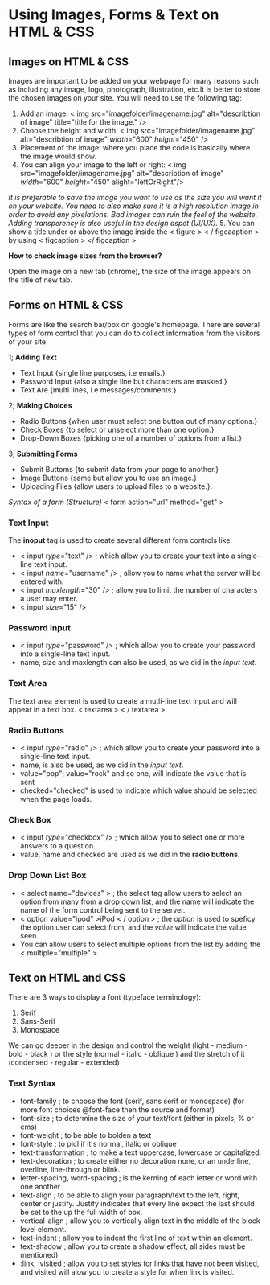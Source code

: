 # Using Images, Forms & Text on HTML & CSS

## Images on HTML & CSS

Images are important to be added on your webpage for many reasons such as including any image, logo, photograph, illustration, etc.It is better to store the chosen images on your site. You will need to use the following tag:

1. Add an image:
< img src="imagefolder/imagename.jpg" alt="describtion of image" title="title for the image." />
2. Choose the height and width:
< img src="imagefolder/imagename.jpg" alt="describtion of image" *width*="600" *height*="450" />
3. Placement of the image:
where you place the code is basically where the image would show.
4. You can align your image to the left or right:
< img src="imagefolder/imagename.jpg" alt="describtion of image" *width*="600" *height*="450" alight="leftOrRight"/>

*It is preferable to save the image you want to use as the size you will want it on your website. You need to also make sure it is a high resolution image in order to avoid any pixelations. Bad images can ruin the feel of the website. Adding transperency is also useful in the design aspet (UI/UX).*
5. You can show a title under or above the image inside the < figure > < / figcaaption > by using < figcaption > </ figcaption >

**How to check image sizes from the browser?**

Open the image on a new tab (chrome), the size of the image appears on the title of new tab.

## Forms on HTML & CSS

Forms are like the search bar/box on google's homepage. There are several types of form control that you can do to collect information from the visitors of your site:

1; **Adding Text**

- Text Input {single line purposes, i.e emails.}
- Password Input {also a single line but characters are masked.}
- Text Are {multi lines, i.e messages/comments.}

2; **Making Choices**

- Radio Buttons {when user must select one button out of many options.}
- Check Boxes {to select or unselect more than one option.}
- Drop-Down Boxes {picking one of a number of options from a list.}

3; **Submitting Forms**

- Submit Buttoms {to submit data from your page to another.}
- Image Buttons {same but allow you to use an image.}
- Uploading Files {allow users to upload files to a website.}.

*Syntax of a form (Structure)* < form action="url" method="get" >

### Text Input

The **inoput** tag is used to create several different form controls like:

- < input *type*="text" /> ; which allow you to create your text into a single-line text input.
- < input *name*="username" /> ; allow you to name what the server will be entered with.
- < input *maxlength*="30" /> ; allow you to limit the number of characters a user may enter.
- < input *size*="15" />

### Password Input

- < input *type*="password" /> ; which allow you to create your password into a single-line text input.
- name, size and maxlength can also be used, as we did in the *input text*.

### Text Area

The text area element is used to create a mutli-line text input and will appear in a text box. < textarea > < / textarea >

### Radio Buttons

- < input *type*="radio" /> ; which allow you to create your password into a single-line text input.
- name, is also be used, as we did in the *input text*.
- value="pop"; value="rock" and so one, will indicate the value that is sent
- checked="checked" is used to indicate which value should be selected when the page loads.

### Check Box

- < input *type*="checkbox" /> ; which allow you to select one or more answers to a question.
- value, name and checked are used as we did in the **radio buttons**.

### Drop Down List Box

- < select name="devices" > ; the select tag allow users to select an option from many from a drop down list, and the name will indicate the name of the form control being sent to the server.
- < option value="ipod" >iPod < / option > ; the *option* is used to speficy the option user can select from, and the *value* will indicate the value seen.
- You can allow users to select multiple options from the list by adding the < multiple="multiple" >

## Text on HTML and CSS

There are 3 ways to display a font (typeface terminology):

1. Serif
2. Sans-Serif
3. Monospace

We can go deeper in the design and control the weight (light - medium - bold - black ) or the style (normal - italic - oblique ) and the stretch of it (condensed - regular - extended)

### Text Syntax

- font-family ; to choose the font (serif, sans serif or monospace) (for more font choices @font-face then the source and format)
- font-size ; to determine the size of your text/font (either in pixels, % or ems)
- font-weight ; to be able to bolden a text
- font-style ; to picl if it's normal, italic or oblique
- text-transformation ; to make a text uppercase, lowercase or capitalized.
- text-decoration ; to create either no decoration none, or an underline, overline, line-through or blink.
- letter-spacing, word-spacing ; is the kerning of each letter or word with one another
- text-align ; to be able to align your paragraph/text to the left, right, center or justify. Justify indicates that every line expect the last should be set to the up the full width of box.
- vertical-align ; allow you to vertically align text in the middle of the block level element.
- text-indent ; allow you to indent the first line of text within an element.
- text-shadow ; allow you to create a shadow effect, all sides must be mentioned)
- :link, :visited ; allow you to set styles for links that have not been visited, and visited will alow you to create a style for when link is visited.
